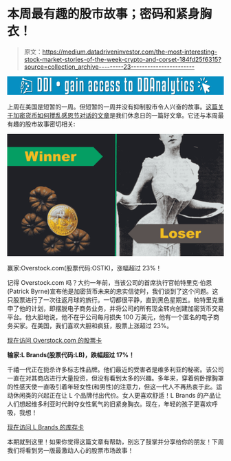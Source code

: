 # 本周最有趣的股市故事；密码和紧身胸衣！

> 原文：<https://medium.datadriveninvestor.com/the-most-interesting-stock-market-stories-of-the-week-crypto-and-corset-184fd25f6315?source=collection_archive---------23----------------------->

[![](img/116a414ca2b1a7f71e3e57ab0bd77bf8.png)](http://www.track.datadriveninvestor.com/1126B)

上周在美国是短暂的一周。但短暂的一周并没有抑制股市令人兴奋的故事。[这篇关于加密货币如何搅乱感恩节对话的文章](https://www.cnbc.com/2018/11/21/why-you-may-want-to-leave-bitcoin-off-the-thanksgiving-dinner-table.html)是我们休息日的一篇好文章。它还与本周最有趣的股市故事密切相关:

![](img/f81cba06eebec341cd4a7808934523d1.png)

赢家:Overstock.com(股票代码:OSTK)，涨幅超过 23%！

记得 Overstock.com 吗？大约一年前，当该公司的首席执行官帕特里克·伯恩(Patrick Byrne)宣布他是加密货币未来的忠实信徒时，我们谈到了这个问题。这只股票进行了一次往返月球的旅行。一切都很平静，直到黑色星期五。帕特里克重申了他的计划，即摆脱电子商务业务，并将公司的所有现金转向创建加密货币交易平台。他大胆地说，他不在乎公司每月损失 100 万美元，他有一个匿名的电子商务买家。在美国，我们喜欢大胆和疯狂，股票上涨超过 23%。

[现在访问 Overstock.com 的股票卡](https://stockcard.io/OSTK)

**输家:L Brands(股票代码:LB)，跌幅超过 17%！**

千禧一代正在扼杀许多标志性品牌。他们最近的受害者是维多利亚的秘密。该公司一直在对其商店进行大量投资，但没有看到太多的兴趣。多年来，穿着俯卧撑胸罩的性感天使一直吸引着年轻女性(和男性)的注意力，但这一代人不再热衷于此。运动休闲类的兴起正在让 L 个品牌付出代价。女人更喜欢舒适！L Brands 的产品让人们想起维多利亚时代剥夺女性氧气的旧紧身胸衣。现在，年轻的孩子更喜欢呼吸，我想！

[现在访问 L Brands 的库存卡](https://stockcard.io/LB)

本期就到这里！如果你觉得这篇文章有帮助，别忘了鼓掌并分享给你的朋友！下周我们将看到另一版最激动人心的股票市场故事！